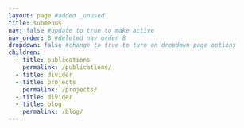 ```yaml
---
layout: page #added _unused
title: submenus
nav: false #update to true to make active
nav_order: 8 #deleted nav order 8
dropdown: false #change to true to turn on dropdown page options
children:
  - title: publications
    permalink: /publications/
  - title: divider
  - title: projects
    permalink: /projects/
  - title: divider
  - title: blog
    permalink: /blog/
---
```

